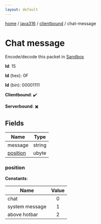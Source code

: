 ```yaml
---
layout: default
---
```


[home](/)  /  [java316](/protocol/java316)  /  [clientbound](/protocol/java316/clientbound)  /  chat-message

# Chat message

Encode/decode this packet in [Sandbox](../../../sandbox/java316#clientbound.chat_message)

**Id**: 15

**Id** (hex): 0F

**Id** (bin): 00001111

**Clientbound**: ✔️

**Serverbound**: ✖️

## Fields

Name | Type
---|---
message | string
[position](#position) | ubyte

### position

**Constants**:

Name | Value
---|:---:
chat | 0
system message | 1
above hotbar | 2
